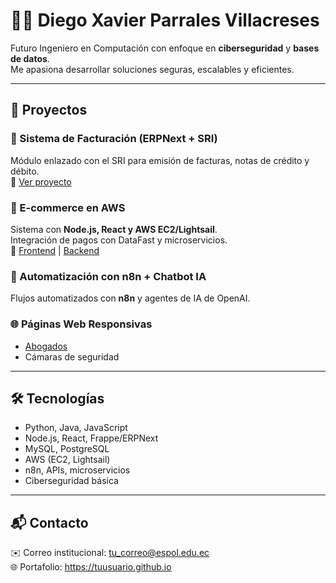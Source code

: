 # 👨‍💻 Diego Xavier Parrales Villacreses

Futuro Ingeniero en Computación con enfoque en **ciberseguridad** y **bases de datos**.  
Me apasiona desarrollar soluciones seguras, escalables y eficientes.

---

## 🚀 Proyectos

### 🧾 Sistema de Facturación (ERPNext + SRI)
Módulo enlazado con el SRI para emisión de facturas, notas de crédito y débito.  
🔗 [Ver proyecto](https://github.com/raydan90s/ErpSRI)

### 🛒 E-commerce en AWS
Sistema con **Node.js, React y AWS EC2/Lightsail**.  
Integración de pagos con DataFast y microservicios.  
🔗 [Frontend](https://github.com/raydan90s/alpha_Florencia) | [Backend](https://github.com/raydan90s/backToner)

### 🤖 Automatización con n8n + Chatbot IA
Flujos automatizados con **n8n** y agentes de IA de OpenAI.  

### 🌐 Páginas Web Responsivas
- [Abogados](https://github.com/raydan90s/alpha_Roma)  
- Cámaras de seguridad  

---

## 🛠️ Tecnologías
- Python, Java, JavaScript  
- Node.js, React, Frappe/ERPNext  
- MySQL, PostgreSQL  
- AWS (EC2, Lightsail)  
- n8n, APIs, microservicios  
- Ciberseguridad básica  

---

## 📬 Contacto
✉️ Correo institucional: tu_correo@espol.edu.ec  
🌐 Portafolio: https://tuusuario.github.io
